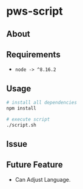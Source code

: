 # pws-script

## About

## Requirements

* `node -> ^8.16.2`

## Usage

```bash
# install all dependencies
npm install

# execute script
./script.sh
```

## Issue

## Future Feature
* Can Adjust Language.

